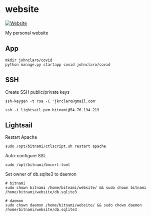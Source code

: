 # website
[![Website](https://github.com/johnclaro/website/actions/workflows/main.yml/badge.svg?branch=master)](https://github.com/johnclaro/website/actions/workflows/main.yml)

My personal website

## App

```
mkdir johnclaro/covid
python manage.py startapp covid johnclaro/covid
```

## SSH

Create SSH public/private keys
```sh-session
ssh-keygen -t rsa -C 'jkrclaro@gmail.com'
```

```sh-session
ssh -i lightsail.pem bitnami@54.76.194.219
```

## Lightsail

Restart Apache
```
sudo /opt/bitnami/ctlscript.sh restart apache
```

Auto-configure SSL
```sh-session
sudo /opt/bitnami/bncert-tool
```

Set owner of db.sqlite3 to daemon
```sh-session
# bitnami
sudo chown bitnami /home/bitnami/website/ && sudo chown bitnami /home/bitnami/website/db.sqlite3

# daemon
sudo chown daemon /home/bitnami/website/ && sudo chown daemon /home/bitnami/website/db.sqlite3
```